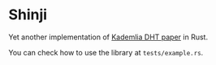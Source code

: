 # Shinji


Yet another implementation of [Kademlia DHT paper](https://cs.nyu.edu/~anirudh/CSCI-GA.2620-001/papers/kademlia.pdf)
in Rust.


You can check how to use the library at `tests/example.rs`.
